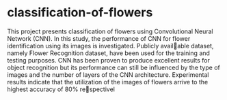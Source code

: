# classification-of-flowers

This project presents classification of flowers using Convolutional
Neural Network (CNN). In this study, the performance of CNN for
flower identification using its images is investigated. Publicly available dataset, namely Flower Recognition dataset, have been used for
the training and testing purposes. CNN has been proven to produce
excellent results for object recognition but its performance can still
be influenced by the type of images and the number of layers of the
CNN architecture. Experimental results indicate that the utilization
of the images of flowers arrive to the highest accuracy of 80% respectivel
